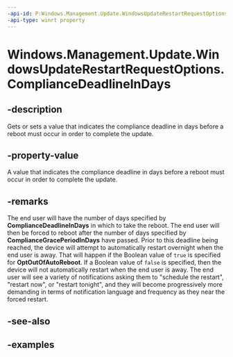 ```yaml
---
-api-id: P:Windows.Management.Update.WindowsUpdateRestartRequestOptions.ComplianceDeadlineInDays
-api-type: winrt property
---
```


# Windows.Management.Update.WindowsUpdateRestartRequestOptions.ComplianceDeadlineInDays

<!--
public int ComplianceDeadlineInDays { get; set; }
-->


## -description

Gets or sets a value that indicates the compliance deadline in days before a reboot must occur in order to complete the update.

## -property-value

A value that indicates the compliance deadline in days before a reboot must occur in order to complete the update.

## -remarks

The end user will have the number of days specified by **ComplianceDeadlineInDays** in which to take the reboot. The end user will then be forced to reboot after the number of days specified by **ComplianceGracePeriodInDays** have passed. Prior to this deadline being reached, the device will attempt to automatically restart overnight when the end user is away. That will happen if the Boolean value of `true` is specified for **OptOutOfAutoReboot**. If a Boolean value of `false` is specified, then the device will not automatically restart when the end user is away. The end user will see a variety of notifications asking them to "schedule the restart", "restart now", or "restart tonight", and they will become progressively more demanding in terms of notification language and frequency as they near the forced restart.

## -see-also

## -examples
